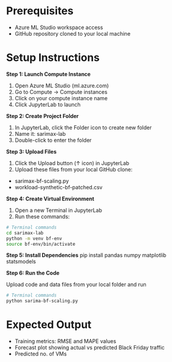 # Prerequisites

- Azure ML Studio workspace access
- GitHub repository cloned to your local machine

# Setup Instructions
**Step 1: Launch Compute Instance**

1. Open Azure ML Studio (ml.azure.com)
2. Go to Compute → Compute instances
3. Click on your compute instance name
4. Click JupyterLab to launch

**Step 2: Create Project Folder**

1. In JupyterLab, click the Folder icon to create new folder
2. Name it: sarimax-lab
3. Double-click to enter the folder

**Step 3: Upload Files**

1. Click the Upload button (↑ icon) in JupyterLab
2. Upload these files from your local GitHub clone:

- sarimax-bf-scaling.py
- workload-synthetic-bf-patched.csv

**Step 4: Create Virtual Environment**

1. Open a new Terminal in JupyterLab
2. Run these commands:

```bash
# Terminal commands
cd sarimax-lab
python -m venv bf-env
source bf-env/bin/activate
```

**Step 5: Install Dependencies**
pip install pandas numpy matplotlib statsmodels

**Step 6: Run the Code**

Upload code and data files from your local folder and run

```bash
# Terminal commands
python sarima-bf-scaling.py
```
# Expected Output

- Training metrics: RMSE and MAPE values
- Forecast plot showing actual vs predicted Black Friday traffic
- Predicted no. of VMs
